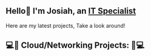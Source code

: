 ## Hello👋 I'm Josiah, an <a href="https://www.linkedin.com/in/josiah-dean-aaa832346/">IT Specialist</a></h1>
Here are my latest projects, Take a look around!

<b> <h2>💻📶 Cloud/Networking Projects: 📶💻<h2> <b>
